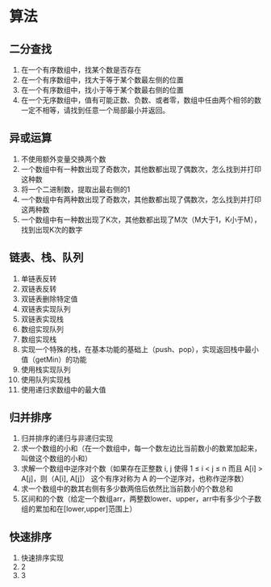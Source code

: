 # 算法

## 二分查找

1. 在一个有序数组中，找某个数是否存在
2. 在一个有序数组中，找大于等于某个数最左侧的位置
3. 在一个有序数组中，找小于等于某个数最右侧的位置
4. 在一个无序数组中，值有可能正数、负数、或者零，数组中任由两个相邻的数一定不相等，请找到任意一个局部最小并返回。

## 异或运算

1. 不使用额外变量交换两个数
2. 一个数组中有一种数出现了奇数次，其他数都出现了偶数次，怎么找到并打印这种数
3. 将一个二进制数，提取出最右侧的1
4. 一个数组中有两种数出现了奇数次，其他数都出现了偶数次，怎么找到并打印这两种数
5. 一个数组中有一种数出现了K次，其他数都出现了M次（M大于1，K小于M），找到出现K次的数字

## 链表、栈、队列

1. 单链表反转
2. 双链表反转
3. 双链表删除特定值
4. 双链表实现队列
5. 双链表实现栈
6. 数组实现队列
7. 数组实现栈
8. 实现一个特殊的栈，在基本功能的基础上（push、pop），实现返回栈中最小值（getMin）的功能
9. 使用栈实现队列
10. 使用队列实现栈
11. 使用递归求数组中的最大值

## 归并排序

1. 归并排序的递归与非递归实现
2. 求一个数组的小和（在一个数组中，每一个数左边比当前数小的数累加起来，叫做这个数组的小和）
3. 求解一个数组中逆序对个数（如果存在正整数 i, j 使得 1 ≤ i < j ≤ n 而且 A[i] > A[j]，则（A[i], A[j]） 这个有序对称为 A 的一个逆序对，也称作逆序数）
4. 求一个数组中的数其右侧有多少数两倍后依然比当前数小的个数总和
5. 区间和的个数（给定一个数组arr，两整数lower、upper，arr中有多少个子数组的累加和在[lower,upper]范围上）

## 快速排序

1. 快速排序实现
2. 2
3. 3